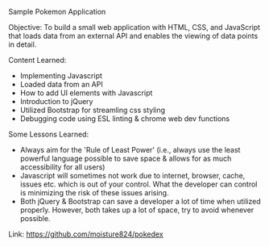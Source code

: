 Sample Pokemon Application

Objective: To build a small web application with HTML, CSS, and JavaScript that loads
data from an external API and enables the viewing of data points in detail.

Content Learned:

- Implementing Javascript
- Loaded data from an API
- How to add UI elements with Javascript
- Introduction to jQuery
- Utilized Bootstrap for streamling css styling
- Debugging code using ESL linting & chrome web dev functions

Some Lessons Learned:

- Always aim for the 'Rule of Least Power' (i.e., always use the least powerful language possible to save space & allows for as much accessibility for all users)
- Javascript will sometimes not work due to internet, browser, cache, issues etc. which is out of your control. What the developer can control is minimizing the risk of these issues arising.
- Both jQuery & Bootstrap can save a developer a lot of time when utilized properly. However, both takes up a lot of space, try to avoid whenever possible.

Link:
https://github.com/moisture824/pokedex



